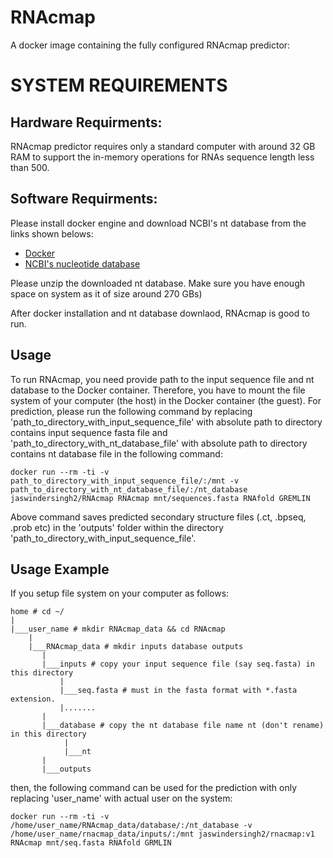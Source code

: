 RNAcmap
===============

A docker image containing the fully configured RNAcmap predictor:

SYSTEM REQUIREMENTS
====
Hardware Requirments:
----
RNAcmap predictor requires only a standard computer with around 32 GB RAM to support the in-memory operations for RNAs sequence length less than 500.

Software Requirments:
----

Please install docker engine and download NCBI's nt database from the links shown belows:

* [Docker](https://docs.docker.com/engine/installation/)
* [NCBI's nucleotide database](ftp://ftp.ncbi.nlm.nih.gov/blast/db/FASTA/nt.gz)

Please unzip the downloaded nt database. Make sure you have enough space on system as it of size around 270 GBs)

After docker installation and nt database downlaod, RNAcmap is good to run.

Usage
-------------------

To run RNAcmap, you need provide path to the input sequence file and nt database to the Docker container. Therefore, you have to mount the file system of your computer (the host) in the Docker container (the guest). For prediction, please run the following command by replacing 'path\_to\_directory\_with\_input\_sequence\_file' with absolute path to directory contains input sequence fasta file and 'path\_to\_directory\_with\_nt\_database\_file' with absolute path to directory contains nt database file in the following command:

```
docker run --rm -ti -v path_to_directory_with_input_sequence_file/:/mnt -v path_to_directory_with_nt_database_file/:/nt_database jaswindersingh2/RNAcmap RNAcmap mnt/sequences.fasta RNAfold GREMLIN
```

Above command saves predicted secondary structure files (.ct, .bpseq, .prob etc) in the 'outputs' folder within the directory 'path\_to\_directory\_with\_input\_sequence\_file'.

Usage Example
------------------

If you setup file system on your computer as follows:

```
home # cd ~/
|
|___user_name # mkdir RNAcmap_data && cd RNAcmap
	|
	|___RNAcmap_data # mkdir inputs database outputs
	   |
       |___inputs # copy your input sequence file (say seq.fasta) in this directory 
           |
           |___seq.fasta # must in the fasta format with *.fasta extension.
           |.......
       | 
       |___database # copy the nt database file name nt (don't rename) in this directory
		 	|
		 	|___nt 
	   |
	   |___outputs

```

then, the following command can be used for the prediction with only replacing 'user_name' with actual user on the system:

```
docker run --rm -ti -v /home/user_name/RNAcmap_data/database/:/nt_database -v /home/user_name/rnacmap_data/inputs/:/mnt jaswindersingh2/rnacmap:v1 RNAcmap mnt/seq.fasta RNAfold GRMLIN
```
